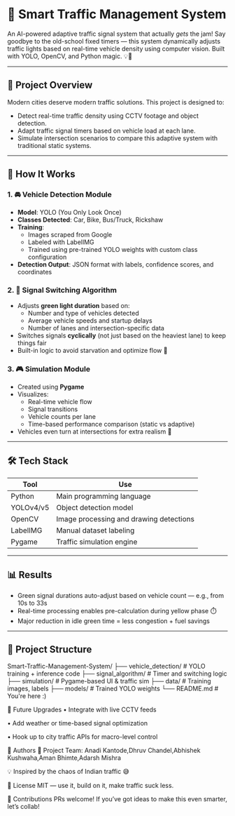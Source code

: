 # 🚦 Smart Traffic Management System

An AI-powered adaptive traffic signal system that actually *gets* the jam! Say goodbye to the old-school fixed timers — this system dynamically adjusts traffic lights based on real-time vehicle density using computer vision. Built with YOLO, OpenCV, and Python magic. 💡🚗

---

## 📌 Project Overview

Modern cities deserve modern traffic solutions. This project is designed to:
- Detect real-time traffic density using CCTV footage and object detection.
- Adapt traffic signal timers based on vehicle load at each lane.
- Simulate intersection scenarios to compare this adaptive system with traditional static systems.

---

## 🧠 How It Works

### 1. 🚘 Vehicle Detection Module
- **Model**: YOLO (You Only Look Once)
- **Classes Detected**: Car, Bike, Bus/Truck, Rickshaw
- **Training**:
  - Images scraped from Google
  - Labeled with LabelIMG
  - Trained using pre-trained YOLO weights with custom class configuration
- **Detection Output**: JSON format with labels, confidence scores, and coordinates

### 2. 🔁 Signal Switching Algorithm
- Adjusts **green light duration** based on:
  - Number and type of vehicles detected
  - Average vehicle speeds and startup delays
  - Number of lanes and intersection-specific data
- Switches signals **cyclically** (not just based on the heaviest lane) to keep things fair
- Built-in logic to avoid starvation and optimize flow 🚦

### 3. 🎮 Simulation Module
- Created using **Pygame**
- Visualizes:
  - Real-time vehicle flow
  - Signal transitions
  - Vehicle counts per lane
  - Time-based performance comparison (static vs adaptive)
- Vehicles even turn at intersections for extra realism 👏

---

## 🛠 Tech Stack

| Tool | Use |
|------|-----|
| Python | Main programming language |
| YOLOv4/v5 | Object detection model |
| OpenCV | Image processing and drawing detections |
| LabelIMG | Manual dataset labeling |
| Pygame | Traffic simulation engine |

---

## 📊 Results

- Green signal durations auto-adjust based on vehicle count — e.g., from 10s to 33s
- Real-time processing enables pre-calculation during yellow phase ⏱️
- Major reduction in idle green time = less congestion + fuel savings

---

## 📁 Project Structure

Smart-Traffic-Management-System/
├── vehicle_detection/     # YOLO training + inference code
├── signal_algorithm/      # Timer and switching logic
├── simulation/            # Pygame-based UI & traffic sim
├── data/                  # Training images, labels
├── models/                # Trained YOLO weights
└── README.md              # You're here :)

🚀 Future Upgrades
• Integrate with live CCTV feeds

• Add weather or time-based signal optimization

• Hook up to city traffic APIs for macro-level control

👥 Authors
🚀 Project Team: Anadi Kantode,Dhruv Chandel,Abhishek Kushwaha,Aman Bhimte,Adarsh Mishra

💡 Inspired by the chaos of Indian traffic 😅

📜 License
MIT — use it, build on it, make traffic suck less.

🤝 Contributions
PRs welcome! If you’ve got ideas to make this even smarter, let’s collab!
